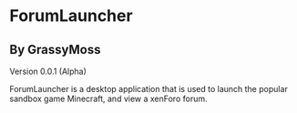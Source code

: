 ForumLauncher
==============
By GrassyMoss
--------------
Version 0.0.1 (Alpha)

ForumLauncher is a desktop application that is used to launch the popular sandbox game Minecraft, and view a xenForo forum.
